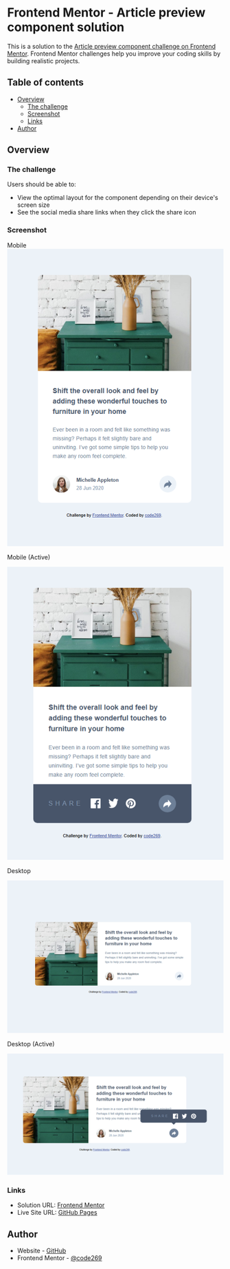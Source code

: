 # Frontend Mentor - Article preview component solution

This is a solution to the [Article preview component challenge on Frontend Mentor](https://www.frontendmentor.io/challenges/article-preview-component-dYBN_pYFT). Frontend Mentor challenges help you improve your coding skills by building realistic projects.

## Table of contents

- [Overview](#overview)
  - [The challenge](#the-challenge)
  - [Screenshot](#screenshot)
  - [Links](#links)
- [Author](#author)

## Overview

### The challenge

Users should be able to:

- View the optimal layout for the component depending on their device's screen size
- See the social media share links when they click the share icon

### Screenshot

Mobile
![](./images/screenshots/mobile-view.png)

Mobile (Active)

![](./images/screenshots/mobile-view-active.png)

Desktop

![](./images/screenshots/desktop-view.png)

Desktop (Active)

![](./images/screenshots/desktop-view-active.png)

### Links

- Solution URL: [Frontend Mentor](https://www.frontendmentor.io/solutions/article-preview-component-2i5BC5lzcB)
- Live Site URL: [GitHub Pages](https://code269.github.io/fem-article-pv-component/)

## Author

- Website - [GitHub](https://github.com/code269)
- Frontend Mentor - [@code269](https://www.frontendmentor.io/profile/code269)
